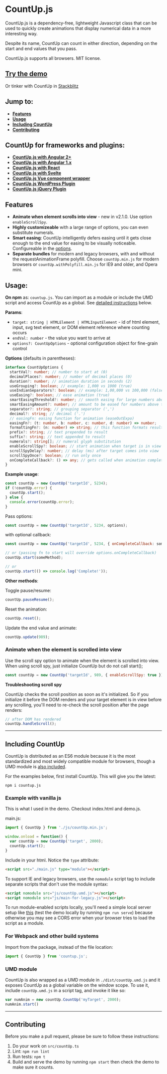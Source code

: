 # CountUp.js
CountUp.js is a dependency-free, lightweight Javascript class that can be used to quickly create animations that display numerical data in a more interesting way.

Despite its name, CountUp can count in either direction, depending on the start and end values that you pass.

CountUp.js supports all browsers. MIT license.

## [Try the demo](https://inorganik.github.io/countUp.js)

Or tinker with CountUp in [Stackblitz](https://stackblitz.com/edit/countup-typescript)

## Jump to:

- **[Features](#features)**
- **[Usage](#usage)**
- **[Including CountUp](#including-countup)**
- **[Contributing](#contributing)**


## CountUp for frameworks and plugins:

- **[CountUp.js with Angular 2+](https://github.com/inorganik/ngx-countUp)**
- **[CountUp.js with Angular 1.x](https://github.com/inorganik/countUp.js-angular1)**
- **[CountUp.js with React](https://gist.github.com/inorganik/2cf776865a4c65c12857027870e9898e)**
- **[CountUp.js with Svelte](https://gist.github.com/inorganik/85a66941ab88cc10c5fa5b26aead5f2a)**
- **[CountUp.js Vue component wrapper](https://github.com/xlsdg/vue-countup-v2)**
- **[CountUp.js WordPress Plugin](https://wordpress.org/plugins/countup-js/)**
- **[CountUp.js jQuery Plugin](https://gist.github.com/inorganik/b63dbe5b3810ff2c0175aee4670a4732)**


## Features
- **Animate when element scrolls into view** - new in v2.1.0. Use option `enableScrollSpy`.
- **Highly customizeable** with a large range of options, you can even substitute numerals.
- **Smart easing**: CountUp intelligently defers easing until it gets close enough to the end value for easing to be visually noticeable. Configureable in the [options](#options).
- **Separate bundles** for modern and legacy browsers, with and without the requestAnimationFrame polyfill. Choose `countUp.min.js` for modern browsers or `countUp.withPolyfill.min.js` for IE9 and older, and Opera mini.

## Usage:

**On npm** as: `countup.js`. You can import as a module or include the UMD script and access CountUp as a global. See [detailed instructions](#including-countup) below.

**Params**:
- `target: string | HTMLElement | HTMLInputElement` - id of html element, input, svg text element, or DOM element reference where counting occurs
- `endVal: number` - the value you want to arrive at
- `options?: CountUpOptions` - optional configuration object for fine-grain control

**Options** (defaults in parentheses): <a name="options"></a>

```ts
interface CountUpOptions {
  startVal?: number; // number to start at (0)
  decimalPlaces?: number; // number of decimal places (0)
  duration?: number; // animation duration in seconds (2)
  useGrouping?: boolean; // example: 1,000 vs 1000 (true)
  useIndianSeparators?: boolean; // example: 1,00,000 vs 100,000 (false)
  useEasing?: boolean; // ease animation (true)
  smartEasingThreshold?: number; // smooth easing for large numbers above this if useEasing (999)
  smartEasingAmount?: number; // amount to be eased for numbers above threshold (333)
  separator?: string; // grouping separator (',')
  decimal?: string; // decimal ('.')
  // easingFn: easing function for animation (easeOutExpo)
  easingFn?: (t: number, b: number, c: number, d: number) => number;
  formattingFn?: (n: number) => string; // this function formats result
  prefix?: string; // text prepended to result
  suffix?: string; // text appended to result
  numerals?: string[]; // numeral glyph substitution
  enableScrollSpy?: boolean; // start animation when target is in view
  scrollSpyDelay?: number; // delay (ms) after target comes into view
  scrollSpyOnce?: boolean; // run only once
  onCompleteCallback?: () => any; // gets called when animation completes
}
```

**Example usage**: <a name="example"></a>

```js
const countUp = new CountUp('targetId', 5234);
if (!countUp.error) {
  countUp.start();
} else {
  console.error(countUp.error);
}
```

Pass options:
```js
const countUp = new CountUp('targetId', 5234, options);
```

with optional callback:

```js
const countUp = new CountUp('targetId', 5234, { onCompleteCallback: someMethod });

// or (passing fn to start will override options.onCompleteCallback)
countUp.start(someMethod);

// or
countUp.start(() => console.log('Complete!'));
```

**Other methods**:

Toggle pause/resume:

```js
countUp.pauseResume();
```

Reset the animation:

```js
countUp.reset();
```

Update the end value and animate:

```js
countUp.update(989);
```

### Animate when the element is scrolled into view

Use the scroll spy option to animate when the element is scrolled into view. When using scroll spy, just initialize CountUp but do not call start();

```js
const countUp = new CountUp('targetId', 989, { enableScrollSpy: true });
```

**Troubleshooting scroll spy**

CountUp checks the scroll position as soon as it's initialized. So if you initialize it before the DOM renders and your target element is in view before any scrolling, you'll need to re-check the scroll position after the page renders:

```js
// after DOM has rendered
countUp.handleScroll();
```
---

## Including CountUp

CountUp is distributed as an ES6 module because it is the most standardized and most widely compatible module for browsers, though a UMD module is [also included](#umd-module).

For the examples below, first install CountUp. This will give you the latest:
```
npm i countup.js
```

### Example with vanilla js
This is what I used in the demo. Checkout index.html and demo.js.

main.js:
```js
import { CountUp } from './js/countUp.min.js';

window.onload = function() {
  var countUp = new CountUp('target', 2000);
  countUp.start();
}
```

Include in your html. Notice the `type` attribute:
```html
<script src="./main.js" type="module"></script>
```

To support IE and legacy browsers, use the `nomodule` script tag to include separate scripts that don't use the module syntax:

```html
<script nomodule src="js/countUp.umd.js"></script>
<script nomodule src="js/main-for-legacy.js"></script>
```

To run module-enabled scripts locally, you'll need a simple local server setup like [this](https://www.npmjs.com/package/http-server) (test the demo locally by running `npm run serve`) because otherwise you may see a CORS error when your browser tries to load the script as a module.

### For Webpack and other build systems
Import from the package, instead of the file location:

```js
import { CountUp } from 'countup.js';
```

### UMD module

CountUp is also wrapped as a UMD module in `./dist/countUp.umd.js` and it exposes CountUp as a global variable on the window scope. To use it, include `countUp.umd.js` in a script tag, and invoke it like so:

```js
var numAnim = new countUp.CountUp('myTarget', 2000);
numAnim.start()
```

---

## Contributing

Before you make a pull request, please be sure to follow these instructions:

1. Do your work on `src/countUp.ts`
1. Lint: `npm run lint`
1. Run tests: `npm t`
1. Build and serve the demo by running `npm start` then check the demo to make sure it counts.

<!-- PUBLISHING

1. bump version in package.json and countUp.ts
2. npm run build
3. commit changes
4. npm publish

-->
